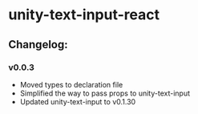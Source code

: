 # unity-text-input-react

## Changelog:

### v0.0.3
- Moved types to declaration file
- Simplified the way to pass props to unity-text-input
- Updated unity-text-input to v0.1.30
